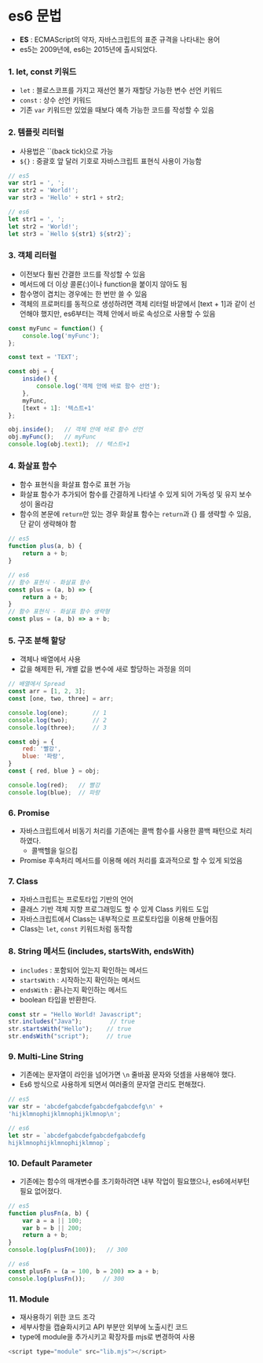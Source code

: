 # es6 문법
* **ES** : ECMAScript의 약자, 자바스크립트의 표준 규격을 나타내는 용어
* es5는 2009년에, es6는 2015년에 출시되었다.
### 1. let, const 키워드
* `let` : 블로스코프를 가지고 재선언 불가 재할당 가능한 변수 선언 키워드
* `const` : 상수 선언 키워드
* 기존 `var` 키워드만 있었을 때보다 예측 가능한 코드를 작성할 수 있음
### 2. 템플릿 리터럴
* 사용법은 ``(back tick)으로 가능
* `${}` : 중괄호 앞 달러 기호로 자바스크립트 표현식 사용이 가능함
```javascript
// es5
var str1 = ', ';
var str2 = 'World!';
var str3 = 'Hello' + str1 + str2;

// es6
let str1 = ', ';
let str2 = 'World!';
let str3 = `Hello ${str1} ${str2}`;
```
### 3. 객체 리터럴
* 이전보다 훨씬 간결한 코드를 작성할 수 있음
* 메서드에 더 이상 콜론(:)이나 function을 붙이지 않아도 됨
* 함수명이 겹치는 경우에는 한 번만 쓸 수 있음
* 객체의 프로퍼티를 동적으로 생성하려면 객체 리터럴 바깥에서 [text + 1]과 같이 선언해야 했지만, es6부터는 객체 안에서 바로 속성으로 사용할 수 있음
```javascript
const myFunc = function() {
	console.log('myFunc');
};

const text = 'TEXT';

const obj = {
	inside() {
		console.log('객체 안에 바로 함수 선언');
	},
	myFunc,
	[text + 1]: '텍스트+1'
};

obj.inside();   // 객체 안에 바로 함수 선언
obj.myFunc();   // myFunc
console.log(obj.text1);  // 텍스트+1
```
### 4. 화살표 함수
* 함수 표현식을 화살표 함수로 표현 가능
* 화살표 함수가 추가되어 함수를 간결하게 나타낼 수 있게 되어 가독성 및 유지 보수성이 올라감
* 함수의 본문에 `return`만 있는 경우 화살표 함수는 `return`과 {} 를 생략할 수 있음, 단 같이 생략해야 함
```javascript
// es5
function plus(a, b) {
	return a + b;
}

// es6
// 함수 표현식 - 화살표 함수
const plus = (a, b) => {
	return a + b;
}
// 함수 표현식 - 화살표 함수 생략형
const plus = (a, b) => a + b;
```
### 5. 구조 분해 할당
* 객체나 배열에서 사용
* 값을 해제한 뒤, 개별 값을 변수에 새로 할당하는 과정을 의미
```javascript
// 배열에서 Spread
const arr = [1, 2, 3];
const [one, two, three] = arr;

console.log(one);       // 1
console.log(two);       // 2
console.log(three);     // 3

const obj = {
	red: '빨강',
	blue: '파랑',
}
const { red, blue } = obj;

console.log(red);   // 빨강
console.log(blue);  // 파랑
```
### 6. Promise
* 자바스크립트에서 비동기 처리를 기존에는 콜백 함수를 사용한 콜백 패턴으로 처리하였다.
  * 콜백헬을 일으킴
* Promise 후속처리 메서드를 이용해 에러 처리를 효과적으로 할 수 있게 되었음
### 7. Class
* 자바스크립트는 프로토타입 기반의 언어
* 클래스 기반 객체 지향 프로그래밍도 할 수 있게 Class 키워드 도입
* 자바스크립트에서 Class는 내부적으로 프로토타입을 이용해 만들어짐
* Class는 `let`, `const` 키워드처럼 동작함
### 8. String 메서드 (includes, startsWith, endsWith)
* `includes` : 포함되어 있는지 확인하는 메서드
* `startsWith` : 시작하는지 확인하는 메서드
* `endsWith` : 끝나는지 확인하는 메서드
* boolean 타입을 반환한다.
```javascript
const str = "Hello World! Javascript";
str.includes("Java");        // true
str.startsWith("Hello");    // true
str.endsWith("script");     // true
```
### 9. Multi-Line String
* 기존에는 문자열이 라인을 넘어가면 `\n` 줄바꿈 문자와 덧셈을 사용해야 했다.
* Es6 방식으로 사용하게 되면서 여러줄의 문자열 관리도 편해졌다.
```javascript
// es5
var str = 'abcdefgabcdefgabcdefgabcdefg\n' +
'hijklmnophijklmnophijklmnop\n';

// es6
let str = `abcdefgabcdefgabcdefgabcdefg
hijklmnophijklmnophijklmnop`;
```
### 10. Default Parameter
* 기존에는 함수의 매개변수를 초기화하려면 내부 작업이 필요했으나, es6에서부턴 필요 없어졌다.
```javascript
// es5
function plusFn(a, b) {
	var a = a || 100;
	var b = b || 200;
	return a + b;
}
console.log(plusFn(100));   // 300

// es6
const plusFn = (a = 100, b = 200) => a + b;
console.log(plusFn());     // 300
```
### 11. Module
* 재사용하기 위한 코드 조각
* 세부사항을 캡슐화시키고 API 부분만 외부에 노출시킨 코드
* type에 module을 추가시키고 확장자를 mjs로 변경하여 사용
```javascript
<script type="module" src="lib.mjs"></script>
```
